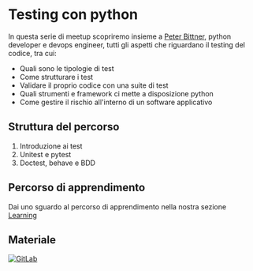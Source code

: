 # Testing con python

In questa serie di meetup scopriremo insieme a [Peter Bittner](https://www.linkedin.com/in/peterbittner/), python developer e devops engineer, tutti gli aspetti che riguardano il testing del codice, tra cui:

- Quali sono le tipologie di test
- Come strutturare i test
- Validare il proprio codice con una suite di test
- Quali strumenti e framework ci mette a disposizione python
- Come gestire il rischio all'interno di un software applicativo

## Struttura del percorso

1. Introduzione ai test
2. Unitest e pytest
3. Doctest, behave e BDD

## Percorso di apprendimento

Dai uno sguardo al percorso di apprendimento nella nostra sezione [Learning](../../../learning/learning_path/pytesting/index.md)

## Materiale

[![GitLab](https://img.shields.io/badge/gitlab-%23181717.svg?style=for-the-badge&logo=gitlab&logoColor=white)](https://gitlab.com/pythonbiellagroup/testinginpython)

